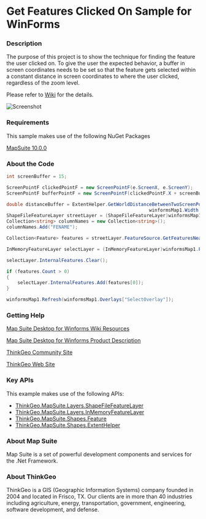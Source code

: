 # Get Features Clicked On Sample for WinForms

### Description
The purpose of this project is to show the technique for finding the feature the user clicked on. To give the user the expected behavior, a buffer in screen coordinates needs to be set so that the feature gets selected within a constant distance in screen coordinates to where the user clicked, regardless of the zoom level. 

Please refer to [Wiki](http://wiki.thinkgeo.com/wiki/map_suite_desktop_for_winforms) for the details.

![Screenshot](https://gitlab.com/thinkgeo/public/thinkgeo-desktop-maps/-/raw/support/v10/samples/winforms/GetFeaturesClickedOnSample/ScreenShot.png)

### Requirements
This sample makes use of the following NuGet Packages

[MapSuite 10.0.0](https://www.nuget.org/packages?q=ThinkGeo)

### About the Code
```csharp
int screenBuffer = 15;

ScreenPointF clickedPointF = new ScreenPointF(e.ScreenX, e.ScreenY);
ScreenPointF bufferPointF = new ScreenPointF(clickedPointF.X + screenBuffer, clickedPointF.Y);

double distanceBuffer = ExtentHelper.GetWorldDistanceBetweenTwoScreenPoints(winformsMap1.CurrentExtent, clickedPointF, bufferPointF,
                                                    winformsMap1.Width, winformsMap1.Height, winformsMap1.MapUnit, DistanceUnit.Meter);
ShapeFileFeatureLayer streetLayer = (ShapeFileFeatureLayer)winformsMap1.FindFeatureLayer("StreetLayer");
Collection<string> columnNames = new Collection<string>();
columnNames.Add("FENAME");

Collection<Feature> features = streetLayer.FeatureSource.GetFeaturesNearestTo(new PointShape(e.WorldX, e.WorldY), winformsMap1.MapUnit, 1, columnNames, distanceBuffer, DistanceUnit.Meter);

InMemoryFeatureLayer selectLayer = (InMemoryFeatureLayer)winformsMap1.FindFeatureLayer("SelectLayer");

selectLayer.InternalFeatures.Clear();

if (features.Count > 0)
{
    selectLayer.InternalFeatures.Add(features[0]);
}

winformsMap1.Refresh(winformsMap1.Overlays["SelectOverlay"]);
```
### Getting Help

[Map Suite Desktop for Winforms Wiki Resources](http://wiki.thinkgeo.com/wiki/map_suite_desktop_for_winforms)

[Map Suite Desktop for Winforms Product Description](https://thinkgeo.com/ui-controls#desktop-platforms)

[ThinkGeo Community Site](http://community.thinkgeo.com/)

[ThinkGeo Web Site](http://www.thinkgeo.com)

### Key APIs
This example makes use of the following APIs:
- [ThinkGeo.MapSuite.Layers.ShapeFileFeatureLayer](http://wiki.thinkgeo.com/wiki/api/thinkgeo.mapsuite.layers.shapefilefeaturelayer)
- [ThinkGeo.MapSuite.Layers.InMemoryFeatureLayer](http://wiki.thinkgeo.com/wiki/api/thinkgeo.mapsuite.layers.inmemoryfeaturelayer)
- [ThinkGeo.MapSuite.Shapes.Feature](http://wiki.thinkgeo.com/wiki/api/thinkgeo.mapsuite.shapes.feature)
- [ThinkGeo.MapSuite.Shapes.ExtentHelper](http://wiki.thinkgeo.com/wiki/api/thinkgeo.mapsuite.shapes.extenthelper)

### About Map Suite
Map Suite is a set of powerful development components and services for the .Net Framework.

### About ThinkGeo
ThinkGeo is a GIS (Geographic Information Systems) company founded in 2004 and located in Frisco, TX. Our clients are in more than 40 industries including agriculture, energy, transportation, government, engineering, software development, and defense.
